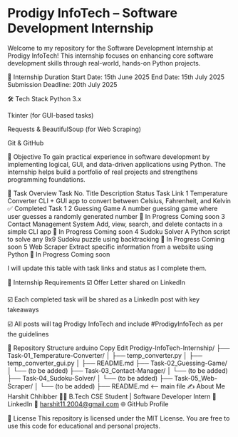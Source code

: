 # Prodigy InfoTech – Software Development Internship
Welcome to my repository for the Software Development Internship at Prodigy InfoTech!
This internship focuses on enhancing core software development skills through real-world, hands-on Python projects.

📅 Internship Duration
Start Date: 15th June 2025
End Date: 15th July 2025
Submission Deadline: 20th July 2025

🛠️ Tech Stack
Python 3.x

Tkinter (for GUI-based tasks)

Requests & BeautifulSoup (for Web Scraping)

Git & GitHub

🎯 Objective
To gain practical experience in software development by implementing logical, GUI, and data-driven applications using Python. The internship helps build a portfolio of real projects and strengthens programming foundations.

📌 Task Overview
Task No.	Title	Description	Status	Task Link
1	Temperature Converter	CLI + GUI app to convert between Celsius, Fahrenheit, and Kelvin	✅ Completed	Task 1
2	Guessing Game	A number guessing game where user guesses a randomly generated number	🔄 In Progress	Coming soon
3	Contact Management System	Add, view, search, and delete contacts in a simple CLI app	🔄 In Progress	Coming soon
4	Sudoku Solver	A Python script to solve any 9x9 Sudoku puzzle using backtracking	🔄 In Progress	Coming soon
5	Web Scraper	Extract specific information from a website using Python	🔄 In Progress	Coming soon

I will update this table with task links and status as I complete them.

🔗 Internship Requirements
☑️ Offer Letter shared on LinkedIn

☑️ Each completed task will be shared as a LinkedIn post with key takeaways

☑️ All posts will tag Prodigy InfoTech and include #ProdigyInfoTech as per the guidelines

📂 Repository Structure
arduino
Copy
Edit
Prodigy-InfoTech-Internship/
├── Task-01_Temperature-Converter/
│   ├── temp_converter.py
│   ├── temp_converter_gui.py
│   ├── README.md
├── Task-02_Guessing-Game/
│   └── (to be added)
├── Task-03_Contact-Manager/
│   └── (to be added)
├── Task-04_Sudoku-Solver/
│   └── (to be added)
├── Task-05_Web-Scraper/
│   └── (to be added)
├── README.md  <-- main file
✍️ About Me
Harshit Chhibber
👨‍💻 B.Tech CSE Student | Software Developer Intern
🔗 LinkedIn
📧 harshit11.2004@gmail.com
🌐 GitHub Profile

📜 License
This repository is licensed under the MIT License. You are free to use this code for educational and personal projects.

